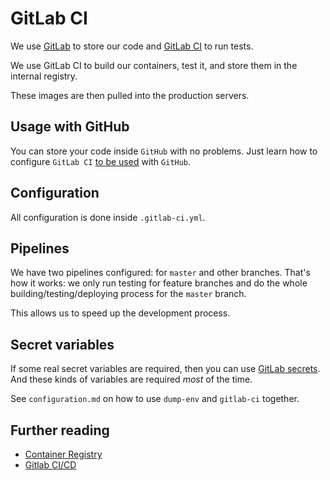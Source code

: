 # GitLab CI

We use [GitLab](https://docs.gitlab.com/ee/README.html) to store our code
and [GitLab CI](https://docs.gitlab.com/ee/ci/) to run tests.

We use GitLab CI to build our containers, test it,
and store them in the internal registry.

These images are then pulled into the production servers.

## Usage with GitHub

You can store your code inside `GitHub` with no problems.
Just learn how to configure `GitLab CI` 
[to be used](https://about.gitlab.com/features/github/) with `GitHub`.

## Configuration

All configuration is done inside `.gitlab-ci.yml`.

## Pipelines

We have two pipelines configured: for `master` and other branches.
That's how it works: we only run testing for feature branches and do the whole
building/testing/deploying process for the `master` branch.

This allows us to speed up the development process.

## Secret variables

If some real secret variables are required, then you can use [GitLab secrets](https://docs.gitlab.com/ee/ci/variables/#secret-variables).
And these kinds of variables are required *most* of the time.

See `configuration.md` on how to use `dump-env` and `gitlab-ci` together.

## Further reading

- [Container Registry](https://gitlab.com/help/user/project/container_registry)
- [Gitlab CI/CD](https://about.gitlab.com/features/gitlab-ci-cd/)
